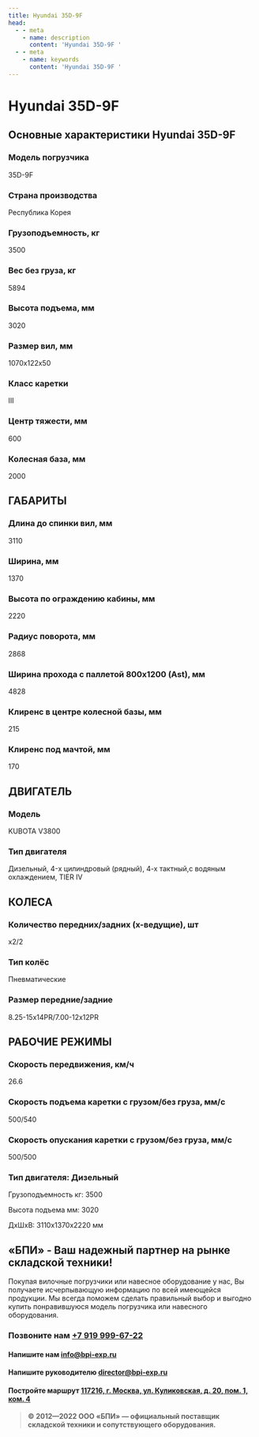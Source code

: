 ```yaml
---
title: Hyundai 35D-9F
head:
  - - meta
    - name: description
      content: 'Hyundai 35D-9F '
  - - meta
    - name: keywords 
      content: 'Hyundai 35D-9F '
---
```


# Hyundai 35D-9F
## Основные характеристики Hyundai 35D-9F

### Модель погрузчика
35D-9F
### Страна производства
Республика Корея
### Грузоподъемность, кг
3500
### Вес без груза, кг
5894
### Высота подъема, мм
3020
### Размер вил, мм
1070x122x50
### Класс каретки
III
### Центр тяжести, мм
600
### Колесная база, мм
2000

## ГАБАРИТЫ
### Длина до спинки вил, мм
3110
### Ширина, мм
1370
### Высота по ограждению кабины, мм
2220
### Радиус поворота, мм
2868
### Ширина прохода с паллетой 800х1200 (Ast), мм
4828
### Клиренс в центре колесной базы, мм
215
### Клиренс под мачтой, мм
170

## ДВИГАТЕЛЬ
### Модель
KUBOTA V3800
### Тип двигателя
Дизельный, 4-x цилиндровый (рядный), 4-х тактный,с водяным охлаждением, TIER IV

## КОЛЕСА
### Количество передних/задних (х-ведущие), шт
х2/2
### Тип колёс
Пневматические
### Размер передние/задние
8.25-15x14PR/7.00-12x12PR

## РАБОЧИЕ РЕЖИМЫ
### Скорость передвижения, км/ч
26.6
### Скорость подъема каретки с грузом/без груза, мм/с
500/540
### Скорость опускания каретки с грузом/без груза, мм/с
500/500
### Тип двигателя: Дизельный

Грузоподъемность кг: 3500

Высота подъема мм: 3020

ДxШxВ: 3110x1370x2220 мм









## «БПИ» - Ваш надежный партнер на рынке складской техники!

Покупая вилочные погрузчики или навесное оборудование у нас, Вы получаете исчерпывающую информацию по всей имеющейся продукции. Мы всегда поможем сделать правильный выбор и выгодно купить понравившуюся модель погрузчика или навесного оборудования.


### Позвоните нам <a href="tel:+79199996722">+7 919 999-67-22</a>

#### Напишите нам <a href="mailto:info@bpi-exp.ru">info@bpi-exp.ru</a>

#### Напишите руководителю <a href="mailto:director@bpi-exp.ru">director@bpi-exp.ru</a>

#### Постройте маршрут <a href="https://yandex.ru/maps/213/moscow/?from=api-maps&ll=37.560718%2C55.567506&mode=routes&origin=jsapi_2_1_79&rtext=~55.567988%2C37.560664&rtt=mt&ruri=~&z=19">117216, г. Москва, ул. Куликовская, д. 20, пом. 1, ком. 4</a>

> **© 2012—2022 ООО «БПИ» — официальный поставщик складской техники и сопутствующего оборудования.**
